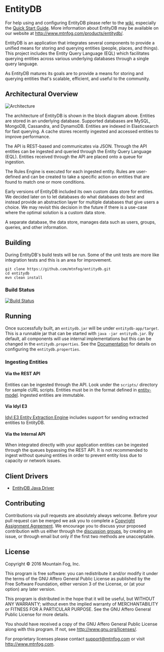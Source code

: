 ﻿# EntityDB

For help using and configuring EntityDB please refer to the [wiki](https://github.com/mtnfog/entitydb/wiki), especially the [Quick Start Guide](https://github.com/mtnfog/entitydb/wiki/Quick-Start-Guide). More information about EntityDB may be available on our website at http://www.mtnfog.com/products/entitydb/.

EntityDB is an application that integrates several components to provide a unified means for storing and querying entities (people, places, and things). This project includes the Entity Query Language (EQL) which facilitates querying entities across various underlying databases through a single query language.

As EntityDB matures its goals are to provide a means for storing and querying entities that's scalable, efficient, and useful to the community.

## Architectural Overview

![Architecture](https://www.mtnfog.com/wp-content/uploads/2016/02/entitydb-architecture.png)

The architecture of EntityDB is shown in the block diagram above. Entities are stored in an underlying database. Supported databases are MySQL, MongoDB, Cassandra, and DynamoDB. Entities are indexed in Elasticsearch for fast querying. A cache stores recently ingested and accessed entities to improve performance.

The API is REST-based and communicates via JSON. Through the API entities can be ingested and queried through the Entity Query Language (EQL). Entities received through the API are placed onto a queue for ingestion.

The Rules Engine is executed for each ingested entity. Rules are user-defined and can be created to take a specific action on entities that are found to match one or more conditions.

Early versions of EntityDB included its own custom data store for entities. We decided later on to let databases do what databases do best and instead provide an abstraction layer for multiple databases that give users a choice. We may revisit this decision in the future if there is a use-case where the optimal solution is a custom data store.

A separate database, the data store, manages data such as users, groups, queries, and other information.

## Building

During EntityDB's build tests will be run. Some of the unit tests are more like integration tests and this is an area for improvement.

```
git clone https://github.com/mtnfog/entitydb.git
cd entitydb
mvn clean install
```

### Build Status

[![Build Status](https://travis-ci.org/mtnfog/entitydb.svg?branch=master)](https://travis-ci.org/mtnfog/entitydb)

## Running

Once successfully built, an `entitydb.jar` will be under `entitydb-app/target`. This is a runnable jar that can be started with `java -jar entitydb.jar`. By default, all components will use internal implementations but this can be changed in the `entitydb.properties`. See the [Documentation](https://github.com/mtnfog/entitydb/blob/master/documentation.md) for details on configuring the `entitydb.properties`.

### Ingesting Entities

#### Via the REST API

Entities can be ingested through the API. Look under the `scripts/` directory for sample cURL scripts. Entities must be in the format defined in [entity-model](https://github.com/mtnfog/entity-model). Ingested entities are immutable.

#### Via Idyl E3

[Idyl E3 Entity Extraction Engine](http://www.mtnfog.com/?p=14) includes support for sending extracted entities to EntityDB.

#### Via the Internal API

When integrated directly with your application entities can be ingested through the queues bypassing the REST API. It is not recommended to ingest without queuing entities in order to prevent entity loss due to capacity or network issues.

## Client Drivers

* [EntityDB Java Driver](https://github.com/mtnfog/entitydb-java-driver)

## Contributing

Contributions via pull requests are absolutely always welcome. Before your pull request can be merged we ask you to complete a [Copyright Assignment Agreement](http://www.mtnfog.com/?p=1744). We encourage you to discuss your proposed contribution with us either through the [discussion groups](https://groups.google.com/forum/#!forum/entitydb), by creating an issue, or through email but only if the first two methods are unacceptable.

## License

Copyright © 2016 Mountain Fog, Inc.

This program is free software: you can redistribute it and/or modify it under the terms of the GNU Affero General Public License as published by the Free Software Foundation, either version 3 of the License, or (at your option) any later version.

This program is distributed in the hope that it will be useful, but WITHOUT ANY WARRANTY; without even the implied warranty of MERCHANTABILITY or FITNESS FOR A PARTICULAR PURPOSE. See the GNU Affero General Public License for more details.

You should have received a copy of the GNU Affero General Public License along with this program.  If not, see <http://www.gnu.org/licenses/>.

For proprietary licenses please contact support@mtnfog.com or visit http://www.mtnfog.com.
